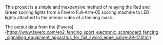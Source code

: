 This project is a simple and inexpensive method of relaying the Red and Green scoring lights from a Favero Full-Arm-05 scoring machine to LED lights attached to the interior sides of a fencing mask.

The output data from the [Favero]{https://www.favero.com/en2_fencing_sport_electronic_scoreboard_fencing_signalling_equipment_apparatus_for_foil_sword_epee_sabre-29-17.html}
